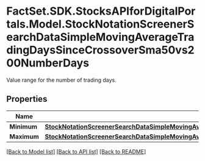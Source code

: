 # FactSet.SDK.StocksAPIforDigitalPortals.Model.StockNotationScreenerSearchDataSimpleMovingAverageTradingDaysSinceCrossoverSma50vs200NumberDays
Value range for the number of trading days.

## Properties

Name | Type | Description | Notes
------------ | ------------- | ------------- | -------------
**Minimum** | [**StockNotationScreenerSearchDataSimpleMovingAverageTradingDaysSinceCrossoverSma50vs200NumberDaysMinimum**](StockNotationScreenerSearchDataSimpleMovingAverageTradingDaysSinceCrossoverSma50vs200NumberDaysMinimum.md) |  | [optional] 
**Maximum** | [**StockNotationScreenerSearchDataSimpleMovingAverageTradingDaysSinceCrossoverSma50vs200NumberDaysMaximum**](StockNotationScreenerSearchDataSimpleMovingAverageTradingDaysSinceCrossoverSma50vs200NumberDaysMaximum.md) |  | [optional] 

[[Back to Model list]](../README.md#documentation-for-models) [[Back to API list]](../README.md#documentation-for-api-endpoints) [[Back to README]](../README.md)

